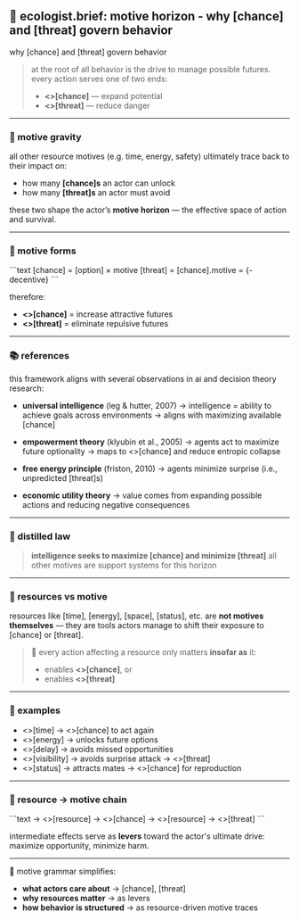 ## 🧭 ecologist.brief: motive horizon - why [chance] and [threat] govern behavior

why [chance] and [threat] govern behavior

> at the root of all behavior is the drive to manage possible futures.
> every action serves one of two ends:
> - **<<gain>>[chance]** — expand potential
> - **<<drop>>[threat]** — reduce danger

---

### 🧲 motive gravity

all other resource motives (e.g. time, energy, safety) ultimately trace back to their impact on:

- how many **[chance]s** an actor can unlock
- how many **[threat]s** an actor must avoid

these two shape the actor’s **motive horizon** — the effective space of action and survival.

---

### 🧪 motive forms

\`\`\`text
[chance] = [option] × motive
[threat] = [chance].motive = {-decentive}
\`\`\`

therefore:

- **<<gain>>[chance]** = increase attractive futures
- **<<drop>>[threat]** = eliminate repulsive futures


---

### 📚 references

this framework aligns with several observations in ai and decision theory research:

- **universal intelligence** (leg & hutter, 2007)
  → intelligence = ability to achieve goals across environments
  → aligns with maximizing available [chance]

- **empowerment theory** (klyubin et al., 2005)
  → agents act to maximize future optionality
  → maps to <<save>>[chance] and reduce entropic collapse

- **free energy principle** (friston, 2010)
  → agents minimize surprise (i.e., unpredicted [threat]s)

- **economic utility theory**
  → value comes from expanding possible actions and reducing negative consequences

---

### 🧪 distilled law

> **intelligence seeks to maximize [chance] and minimize [threat]**
> all other motives are support systems for this horizon

---

### 🧱 resources vs motive

resources like [time], [energy], [space], [status], etc.
are **not motives themselves** — they are tools actors manage to shift their exposure to [chance] or [threat].

> 📌 every action affecting a resource only matters **insofar as** it:
> - enables **<<gain>>[chance]**, or
> - enables **<<drop>>[threat]**

---

### 🧪 examples

- <<save>>[time] → <<gain>>[chance] to act again
- <<gain>>[energy] → unlocks future options
- <<drop>>[delay] → avoids missed opportunities
- <<lift>>[visibility] → avoids surprise attack → <<drop>>[threat]
- <<gain>>[status] → attracts mates → <<gain>>[chance] for reproduction

---

### 🔁 resource → motive chain

\`\`\`text
<mechanism> → <<effect>>[resource] → <<gain>>[chance]
<mechanism> → <<effect>>[resource] → <<drop>>[threat]
\`\`\`

intermediate effects serve as **levers** toward the actor's ultimate drive:
maximize opportunity, minimize harm.

---

📌 motive grammar simplifies:
- **what actors care about** → [chance], [threat]
- **why resources matter** → as levers
- **how behavior is structured** → as resource-driven motive traces

